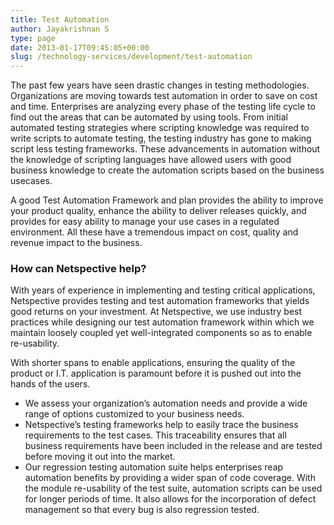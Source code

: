```yaml
---
title: Test Automation
author: Jayakrishnan S
type: page
date: 2013-01-17T09:45:05+00:00
slug: /technology-services/development/test-automation
---
```

The past few years have seen drastic changes in testing methodologies. Organizations are moving towards test automation in order to save on cost and time. Enterprises are analyzing every phase of the testing life cycle to find out the areas that can be automated by using tools. From initial automated testing strategies where scripting knowledge was required to write scripts to automate testing, the testing industry has gone to making script less testing frameworks. These advancements in automation without the knowledge of scripting languages have allowed users with good business knowledge to create the automation scripts based on the business usecases.

A good Test Automation Framework and plan provides the ability to improve your product quality, enhance the ability to deliver releases quickly, and provides for easy ability to manage your use cases in a regulated environment. All these have a tremendous impact on cost, quality and revenue impact to the business.


### How can Netspective help?

With years of experience in implementing and testing critical applications, Netspective provides testing and test automation frameworks that yields good returns on your investment. At Netspective, we use industry best practices while designing our test automation framework within which we maintain loosely coupled yet well-integrated components so as to enable re-usability.

With shorter spans to enable applications, ensuring the quality of the product or I.T. application is paramount before it is pushed out into the hands of the users.

* We assess your organization’s automation needs and provide a wide range of options customized to your business needs.
* Netspective’s testing frameworks help to easily trace the business requirements to the test cases. This traceability ensures that all business requirements have been included in the release and are tested before moving it out into the market.
* Our regression testing automation suite helps enterprises reap automation benefits by providing a wider span of code coverage. With the module re-usability of the test suite, automation scripts can be used for longer periods of time. It also allows for the incorporation of defect management so that every bug is also regression tested.